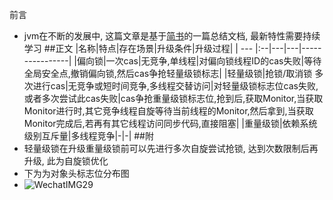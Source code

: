 前言

- jvm在不断的发展中, 这篇文章是基于[简书](https://www.jianshu.com/p/c5058b6fe8e5)的一篇总结文档, 最新特性需要持续学习
##正文
|名称|特点|存在场景|升级条件|升级过程|
| --- |:--|---|---|----------------|
|偏向锁|一次cas|无竞争,单线程|对偏向锁线程ID的cas失败|等待全局安全点,撤销偏向锁,然后cas争抢轻量级锁标志|
|轻量级锁|抢锁/取消锁  多次进行cas|无竞争或短时间竞争,多线程交替访问|对轻量级锁标志位cas失败,或者多次尝试此cas失败|cas争抢重量级锁标志位,抢到后,获取Monitor,当获取Monitor进行时,其它竞争线程自旋等待当前线程的Monitor,然后拿到,当获取Monitor完成后,若再有其它线程访问同步代码,直接阻塞|
|重量级锁|依赖系统级别互斥量|多线程竞争|-|-|
##附
- 轻量级锁在升级重量级锁前可以先进行多次自旋尝试抢锁, 达到次数限制后再升级, 此为自旋锁优化
- 下为为对象头标志位分布图
- ![WechatIMG29](../../zlinks/pic/WechatIMG29.png)

